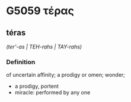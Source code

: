 # G5059 τέρας

## téras

_(ter'-as | TEH-rahs | TAY-rahs)_

### Definition

of uncertain affinity; a prodigy or omen; wonder; 

- a prodigy, portent
- miracle: performed by any one
